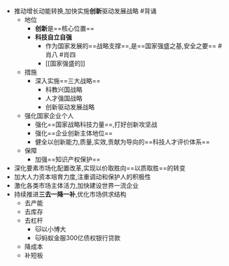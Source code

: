 - 推动增长动能转换,加快实施**创新**驱动发展战略 #背诵
	- 地位
		- **创新**是==核心位置==
		- **科技自立自强**
			- 作为国家发展的==战略支撑==,是==国家强盛之基,安全之要== #肖八 #肖四 
			- [[国家强盛的]]
	- 措施
		- 深入实施==三大战略==
			- 科教兴国战略
			- 人才强国战略
			- 创新驱动发展战略
	- 强化国家企业个人
		- 强化==国家战略科技力量==,打好创新攻坚战
		- 强化==企业创新主体地位==
		- 健全以创新能力,质量,实效,贡献为导向的==科技人才评价体系==
	- 保障
		- 加强==知识产权保护==
- 深化要素市场化配置改革,实现以价取胜向==以质取胜==的转变
- 加大人力资本培育力度,注重调动和保护人的积极性
- 激化各类市场主体活力,加快建设世界一流企业
- 持续推进**三去一降一补**,优化市场供求结构
	- 去产能
	- 去库存
	- 去杠杆
		- 🐱以小博大
		- 🐱蚂蚁金服300亿债权银行贷款
	- 降成本
	- 补短板